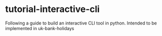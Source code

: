 # tutorial-interactive-cli
Following a guide to build an interactive CLI tool in python. Intended to be implemented in uk-bank-holidays
